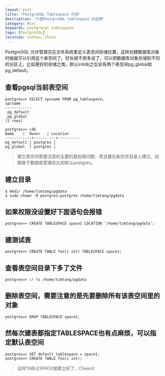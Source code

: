 ```yaml
---
layout: post
title: "PostgreSQL Tablespace 介绍"
description: "介绍PostgreSQL tablespace 的应用"
category: Misc
keywords: postgresql tablespace
tags: [PostgreSQL]
location: Suzhou, China
---
```


PostgreSQL 允许管理员在文件系统里定义表空间存储位置，这样创建数据库对象时候就可以引用这个表空间了。好处就不用多说了，可以把数据库对象存储到不同的分区上，比如更好的存储之类。默认initdb之后会有两个表空间pg_global和pg_default。

## 查看pgsql当前表空间

    postgres=> SELECT spcname FROM pg_tablespace;
    spcname
    ------------
     pg_default
     pg_global
    (2 rows)

    postgres=> \db
    Name    |  Owner   | Location
    ------------+----------+----------
    pg_default | postgres |
    pg_global  | postgres |

> 建立表空间需要注意的主要的是权限问题，而且要在新的空目录上建立，权限属于数据库管理员比如默认postgres。

## 建立目录

    $ mkdir /home/timtang/pgdata
    $ sudo chown -R postgres:postgres /home/timtang/pgdata

## 如果权限没设置好下面语句会报错

    postgres=> CREATE TABLESPACE space1 LOCATION '/home/timtang/pgdata';

## 建测试表

    postgres=> CREATE TABLE foo(i int) TABLESPACE space1;

## 查看表空间目录下多了文件

    postgres=> \! ls /home/timtang/pgdata

## 删除表空间，需要注意的是先要删除所有该表空间里的对象

    postgres=> DROP TABLESPACE space1;

## 然每次建表都指定TABLESPACE也有点麻烦，可以指定默认表空间

    postgres=> SET default_tablespace = space1;
    postgres=> CREATE TABLE foo(i int);

> 这样TABLESPACE就建立好了，Cheers!
